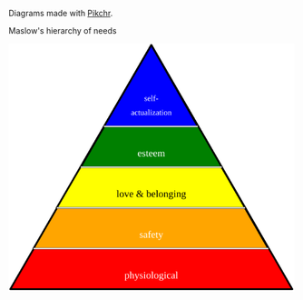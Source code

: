 Diagrams made with [Pikchr][1].

Maslow's hierarchy of needs

![Maslow's hierarchy of needs](maslow.svg)

[1]: https://pikchr.org/home/pikchrshow
